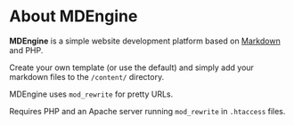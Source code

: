 About MDEngine
==============

**MDEngine** is a simple website development platform based on [Markdown](http://daringfireball.net/projects/markdown/) and PHP.

Create your own template (or use the default) and simply add your markdown files to the `/content/` directory.

MDEngine uses `mod_rewrite` for pretty URLs.

Requires PHP and an Apache server running `mod_rewrite` in `.htaccess` files.

